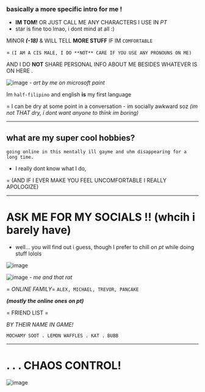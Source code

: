 ### basically a more specific intro for me !

- __IM TOM!__ OR JUST CALL ME ANY CHARACTERS I USE IN *PT*
- star is fine too lmao, i dont mind at all :)

MINOR ***(-18)*** & WILL TELL **MORE STUFF** IF IM `COMFORTABLE`

   = ```(I AM A CIS MALE, I DO **NOT** CARE IF YOU USE ANY PRONOUNS ON ME)```
  
  AND I DO **NOT** SHARE PERSONAL INFO ABOUT ME BESIDES WHATEVER IS ON HERE .

  ![image](https://github.com/user-attachments/assets/acaeb707-8012-4146-815e-5735aff4d466)
*- art by me on microsoft paint*

Im ```half-filipino``` and english **is** my first language

= I can be dry at some point in a conversation - im socially awkward soz
*(im not THAT dry, i dont want anyone to think im boring)*

***
## what are my super cool hobbies?

```going online in this mentally ill gayme and uhm disappearing for a long time.```

- I really dont know what I do,


= (AND IF I EVER MAKE YOU FEEL UNCOMFORTABLE I REALLY APOLOGIZE)

***

# ASK ME FOR MY SOCIALS !! (whcih i barely have)

- well... you will find out i guess, though I prefer to chill on *pt* while doing stuff lolols

![image](https://github.com/user-attachments/assets/4864f24b-ca6e-4e6a-8733-3ba53dc943aa)

![image](https://github.com/user-attachments/assets/fc23527f-2ca2-4ede-8089-5f179334baf0)
*- me and that rat*


= _ONLINE FAMILY_=
```ALEX, MICHAEL, TREVOR, PANCAKE```

***(mostly the online ones on pt)***

= FRIEND LIST =

*BY THEIR NAME IN GAME!*

```MOCHAMY SOOT . LEMON WAFFLES . KAT . BUBB```

***
# . . . CHAOS CONTROL!

![image](https://github.com/user-attachments/assets/e367ffa2-9010-4d76-9afb-86c92544ed89)

